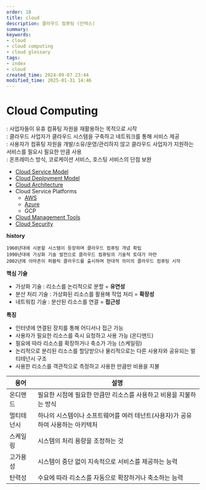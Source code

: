```yaml
---
order: 18
title: cloud
description: 클라우드 컴퓨팅 (인덱스)
summary:
keywords:
- cloud
- cloud computing
- cloud glossary
tags:
- index
- cloud
created_time: 2024-09-07 23:44
modified_time: 2025-01-31 14:46
---
```


# Cloud Computing
: 사업자들이 유휴 컴퓨팅 자원을 재활용하는 목적으로 시작  
: 클라우드 사업자가 클라우드 시스템을 구축하고 네트워크를 통해 서비스 제공  
: 사용자가 컴퓨팅 자원을 개발/소유/운영/관리하지 않고 클라우드 사업자가 지원하는 서비스를 필요시 필요한 만큼 사용  
: 온프레미스 방식, 코로케이션 서비스, 호스팅 서비스의 단점 보완  

- [Cloud Service Model](./cloud-service-model.md)
- [Cloud Deployment Model](./cloud-deployment-model.md)
- [Cloud Architecture](./cloud-architecture.md)
- Cloud Service Platforms
  - [AWS](./aws/index.md) 
  - [Azure](./azure/index.md)
  - GCP
- [Cloud Management Tools](./cloud-management-tool.md)
- [Cloud Security](./cloud-security.md)


**history**  
```
1960년대에 시분할 시스템이 등장하며 클라우드 컴퓨팅 개념 확립
1990년대에 가상화 기술 발전으로 클라우드 컴퓨팅의 기술적 토대가 마련
2002년에 아마존이 퍼블릭 클라우드를 출시하며 현대적 의미의 클라우드 컴퓨팅 시작
```


**핵심 기술**
- 가상화 기술 : 리소스를 논리적으로 분할 = **유연성**
- 분산 처리 기술 : 가상화된 리소스를 활용해 작업 처리 = **확장성**
- 네트워킹 기술 : 분산된 리소스를 연결 = **접근성**


**특징**
- 인터넷에 연결된 장치를 통해 어디서나 접근 가능
- 사용자가 필요한 리소스를 즉시 요청하고 사용 가능 (온디맨드)
- 필요에 따라 리소스를 확장하거나 축소가 가능 (스케일링)
- 논리적으로 분리된 리소스를 할당받으나 물리적으로는 다른 사용자와 공유되는 멀티테넌시 구조
- 사용한 리소스를 객관적으로 측정하고 사용한 만큼만 비용을 지불

용어 | 설명
---|---
온디맨드 | 필요한 시점에 필요한 만큼만 리소스를 사용하고 비용을 지불하는 방식
멀티테넌시 | 하나의 시스템이나 소프트웨어를 여러 테넌트(사용자)가 공유하여 사용하는 아키텍처
스케일링 | 시스템의 처리 용량을 조정하는 것
고가용성 | 시스템이 중단 없이 지속적으로 서비스를 제공하는 능력
탄력성 | 수요에 따라 리소스를 자동으로 확장하거나 축소하는 능력